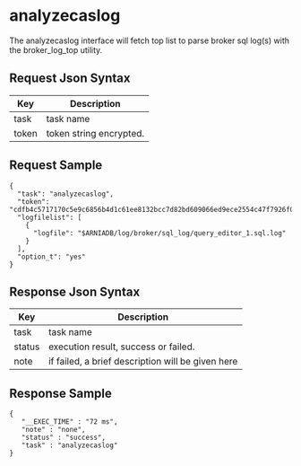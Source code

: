 # analyzecaslog

The analyzecaslog interface will fetch top list to parse broker sql log(s) with the broker_log_top utility.

## Request Json Syntax

| **Key** | **Description** |
| --- | --- |
| task | task name |
| token | token string encrypted. |

## Request Sample

```
{
  "task": "analyzecaslog",
  "token": "cdfb4c5717170c5e9c6856b4d1c61ee8132bcc7d82bd609066ed9ece2554c47f7926f07dd201b6aa",
  "logfilelist": [
    {
      "logfile": "$ARNIADB/log/broker/sql_log/query_editor_1.sql.log"
    }
  ],
  "option_t": "yes"
}
```

## Response Json Syntax

| **Key** | **Description** |
| --- | --- |
| task | task name |
| status | execution result, success or failed. |
| note | if failed, a brief description will be given here |

## Response Sample

```
{
   "__EXEC_TIME" : "72 ms",
   "note" : "none",
   "status" : "success",
   "task" : "analyzecaslog"
}
```
